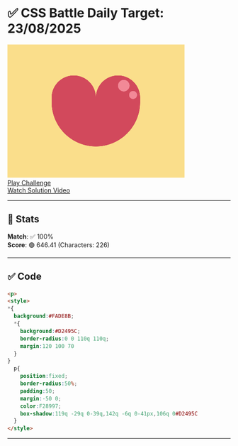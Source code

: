 # ✅ CSS Battle Daily Target: 23/08/2025

![Target](./images/23.png)  
[Play Challenge](https://cssbattle.dev/play/cOFdYyNGYDjt0EAAiXu6)  
[Watch Solution Video](https://youtube.com/shorts/9MEF8TMLHBg)

---

## 🔢 Stats

**Match**: ✅ 100%  
**Score**: 🟢 646.41 (Characters: 226)

---

## ✅ Code

```html
<p>
<style>
*{
  background:#FADE8B;
  *{
    background:#D2495C;
    border-radius:0 0 110q 110q;
    margin:120 100 70
  }
}
  p{
    position:fixed;
    border-radius:50%;
    padding:50;
    margin:-50 0;
    color:F28997;
    box-shadow:119q -29q 0-39q,142q -6q 0-41px,106q 0#D2495C
  }
</style>

```

---
